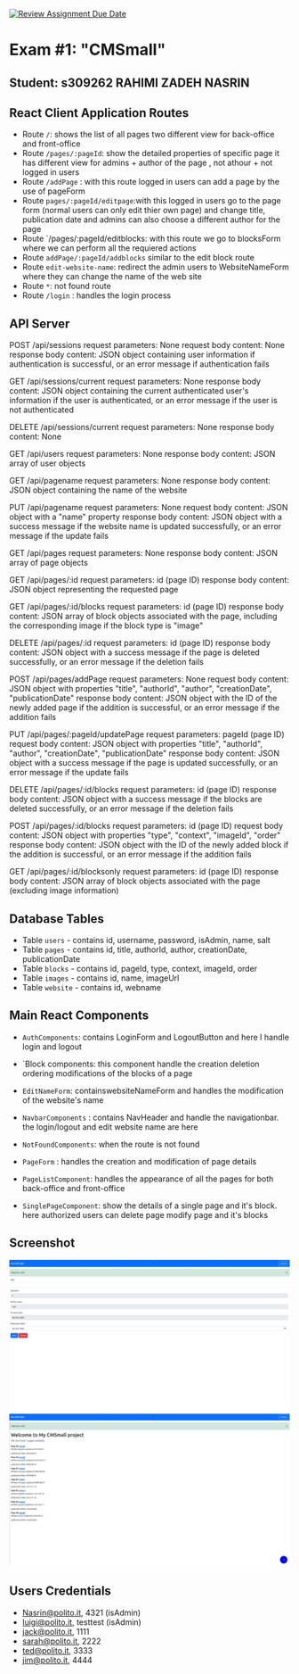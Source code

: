 [![Review Assignment Due Date](https://classroom.github.com/assets/deadline-readme-button-24ddc0f5d75046c5622901739e7c5dd533143b0c8e959d652212380cedb1ea36.svg)](https://classroom.github.com/a/8AapHqUJ)
# Exam #1: "CMSmall"
## Student: s309262 RAHIMI ZADEH NASRIN 

## React Client Application Routes

- Route `/`: shows the list of all pages two different view for back-office and front-office
- Route `/pages/:pageId`: show the detailed properties of specific page it has different view for admins + author of the page , not athour + not logged in users
- Route `/addPage` : with this route logged in users can add a page by the use of pageForm
- Route `pages/:pageId/editpage`:with this logged in users go to the page form (normal users can only edit thier own page) and change title, publication date and admins can also choose a different author for the page
- Route `/pages/:pageId/editblocks: with this route we go to blocksForm where we can perform all the requiered actions
- Route `addPage/:pageId/addblocks` similar to the edit block route
- Route `edit-website-name`: redirect the admin users to WebsiteNameForm where they can change the name of the web site
- Route `*`: not found route
- Route `/login` : handles the login process

## API Server

POST /api/sessions
request parameters: None
request body content: None
response body content: JSON object containing user information if authentication is successful, or an error message if authentication fails

GET /api/sessions/current
request parameters: None
response body content: JSON object containing the current authenticated user's information if the user is authenticated, or an error message if the user is not authenticated

DELETE /api/sessions/current
request parameters: None
response body content: None

GET /api/users
request parameters: None
response body content: JSON array of user objects

GET /api/pagename
request parameters: None
response body content: JSON object containing the name of the website

PUT /api/pagename
request parameters: None
request body content: JSON object with a "name" property
response body content: JSON object with a success message if the website name is updated successfully, or an error message if the update fails

GET /api/pages
request parameters: None
response body content: JSON array of page objects

GET /api/pages/:id
request parameters: id (page ID)
response body content: JSON object representing the requested page

GET /api/pages/:id/blocks
request parameters: id (page ID)
response body content: JSON array of block objects associated with the page, including the corresponding image if the block type is "image"

DELETE /api/pages/:id
request parameters: id (page ID)
response body content: JSON object with a success message if the page is deleted successfully, or an error message if the deletion fails

POST /api/pages/addPage
request parameters: None
request body content: JSON object with properties "title", "authorId", "author", "creationDate", "publicationDate"
response body content: JSON object with the ID of the newly added page if the addition is successful, or an error message if the addition fails

PUT /api/pages/:pageId/updatePage
request parameters: pageId (page ID)
request body content: JSON object with properties "title", "authorId", "author", "creationDate", "publicationDate"
response body content: JSON object with a success message if the page is updated successfully, or an error message if the update fails

DELETE /api/pages/:id/blocks
request parameters: id (page ID)
response body content: JSON object with a success message if the blocks are deleted successfully, or an error message if the deletion fails

POST /api/pages/:id/blocks
request parameters: id (page ID)
request body content: JSON object with properties "type", "context", "imageId", "order"
response body content: JSON object with the ID of the newly added block if the addition is successful, or an error message if the addition fails

GET /api/pages/:id/blocksonly
request parameters: id (page ID)
response body content: JSON array of block objects associated with the page (excluding image information)

## Database Tables

- Table `users` - contains id, username, password, isAdmin, name, salt
- Table `pages` - contains id, title, authorId, author, creationDate, publicationDate
- Table `blocks` - contains id, pageId, type, context, imageId, order
- Table `images` - contains id, name, imageUrl
- Table `website` - contains id, webname

## Main React Components

- `AuthComponents`: contains LoginForm and LogoutButton and here I handle login and logout
  
- `Block components: this component handle the creation deletion ordering modifications of the blocks of a page
  
- `EditNameForm`: containswebsiteNameForm and handles the modification of the website's name
  
- `NavbarComponents` : contains NavHeader and handle the navigationbar. the login/logout and edit website name are here
  
- `NotFoundComponents`: when the route is not found
  
- `PageForm` : handles the creation and modification of page details
  
- `PageListComponent`: handles the appearance of all the pages for both back-office and front-office
  
- `SinglePageComponent`: show the details of a single page and it's block. here authorized users can delete page modify page and it's blocks



## Screenshot

![Screenshot](./createPage.jpg)
![Screenshot2](./pagesList.jpg)
## Users Credentials

- Nasrin@polito.it, 4321 (isAdmin)
- luigi@polito.it, testtest (isAdmin)
- jack@polito.it, 1111 
- sarah@polito.it, 2222
- ted@polito.it, 3333
- jim@polito.it, 4444
